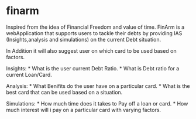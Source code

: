 # finarm

Inspired from the idea of Financial Freedom and value of time.
FinArm is a webApplication that supports users to tackle their debts
by providing IAS (Insights,analysis and simulations) on the current Debt situation.

In Addition it will also suggest user on which card to be used based on factors.

Insights:
    * What is the user current Debt Ratio.
    * What is Debt ratio for a current Loan/Card.

Analysis:
    * What Benifits do the user have on a particular card.
    * What is the best card that can be used based on a situation.

Simulations:
    * How much time does it takes to Pay off a loan or card.
    * How much interest will i pay on a particular card with varying factors.



